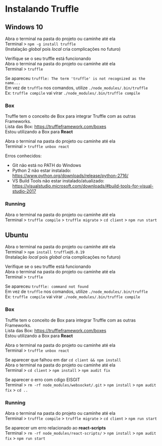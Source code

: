 # Instalando Truffle

## Windows 10
Abra o terminal na pasta do projeto ou caminhe até ela  
Terminal > `npm -g install truffle`  
(Instalação *global* pois *local* cria complicações no futuro)  

Verifique se o seu truffle está funcionando  
Abra o terminal na pasta do projeto ou caminhe até ela  
Terminal > `truffle`  

Se apareceu `truffle: The term 'truffle' is not recognized as the name...`  
Em vez de `truffle` nos comandos, utilize `./node_modules/.bin/truffle`  
Ex: `truffle compile` vai virar `./node_modules/.bin/truffle compile`  

### Box
Truffle tem o conceito de Box para integrar Truffle com as outras Frameworks.  
Lista das Box: https://truffleframework.com/boxes  
Estou utilizando a Box para **React**  

Abra o terminal na pasta do projeto ou caminhe até ela   
Terminal > `truffle unbox react`  

Erros conhecidos:  
* Git não está no PATH do Windows
* Python 2 não estar instalado: https://www.python.org/downloads/release/python-2716/
* VS Build Tools não estar instalado/atualizado: https://visualstudio.microsoft.com/downloads/#build-tools-for-visual-studio-2017  

### Running
Abra o terminal na pasta do projeto ou caminhe até ela   
Terminal > `truffle compile` > `truffle migrate` > `cd client` > `npm run start`  

## Ubuntu
Abra o terminal na pasta do projeto ou caminhe até ela   
Terminal > `npm install truffle@5.0.19`  
(Instalação *local* pois *global* cria complicações no futuro)  

Verifique se o seu truffle está funcionando  
Abra o terminal na pasta do projeto ou caminhe até ela  
Terminal > `truffle`  

Se apareceu `truffle: command not found`  
Em vez de `truffle` nos comandos, utilize `./node_modules/.bin/truffle`  
Ex: `truffle compile` vai virar `./node_modules/.bin/truffle compile`

### Box
Truffle tem o conceito de Box para integrar Truffle com as outras Frameworks.  
Lista das Box: https://truffleframework.com/boxes  
Estou utilizando a Box para **React**  

Abra o terminal na pasta do projeto ou caminhe até ela   
Terminal > `truffle unbox react`  

Se aparecer que falhou em dar `cd client && npm install`  
Abra o terminal na pasta do projeto ou caminhe até ela   
Terminal > `cd client` > `npm install` > `npm audit fix`

Se aparecer o erro com cdigo EISGIT  
Terminal > `rm -rf node_modules/websocket/.git` > `npm install` > `npm audit fix` > `cd ..`  

### Running
Abra o terminal na pasta do projeto ou caminhe até ela   
Terminal > `truffle compile` > `truffle migrate` > `cd client` > `npm run start`  

Se aparecer um erro relacionado ao **react-scripts**  
Terminal > `rm -rf node_modules/react-scripts/` > `npm install` > `npm audit fix` > `npm run start`  
